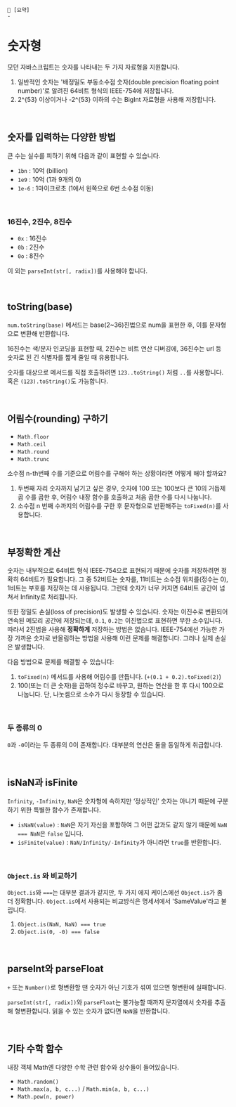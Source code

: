 ```
📍 [요약]
- 
```

# 숫자형

모던 자바스크립트는 숫자를 나타내는 두 가지 자료형을 지원합니다.

1. 일반적인 숫자는 '배정밀도 부동소수점 숫자(double precision floating point number)'로 알려진 64비트 형식의 IEEE-754에 저장됩니다.
2. 2^{53} 이상이거나 -2^{53} 이하의 수는 BigInt 자료형을 사용해 저장합니다.

<br>

## 숫자를 입력하는 다양한 방법

큰 수는 실수를 피하기 위해 다음과 같이 표현할 수 있습니다.

* `1bn` : 10억 (billion)
* `1e9` : 10억 (1과 9개의 0)
* `1e-6` : 1마이크로초 (1에서 왼쪽으로 6번 소수점 이동)

<br>

### 16진수, 2진수, 8진수

* `0x` : 16진수
* `0b` : 2진수
* `0o` : 8진수

이 외는 `parseInt(str[, radix])`를 사용해야 합니다.

<br>

## toString(base)

`num.toString(base)` 메서드는 base(2~36)진법으로 num을 표현한 후, 이를 문자형으로 변환해 반환합니다.

16진수는 색/문자 인코딩을 표현할 때, 2진수는 비트 연산 디버깅에, 36진수는 url 등 숫자로 된 긴 식별자를 짧게 줄일 때 유용합니다.

숫자를 대상으로 메서드를 직접 호출하려면 `123..toString()` 처럼 `..`를 사용합니다. 혹은 `(123).toString()`도 가능합니다.

<br>

## 어림수(rounding) 구하기

* `Math.floor`
* `Math.ceil`
* `Math.round`
* `Math.trunc`

소수점 n-th번째 수를 기준으로 어림수를 구해야 하는 상황이라면 어떻게 해야 할까요?

1. 두번째 자리 숫자까지 남기고 싶은 경우, 숫자에 100 또는 100보다 큰 10의 거듭제곱 수를 곱한 후, 
어림수 내장 함수를 호출하고 처음 곱한 수를 다시 나눕니다.
2. 소수점 n 번째 수까지의 어림수를 구한 후 문자형으로 반환해주는 `toFixed(n)`를 사용합니다.

<br>

## 부정확한 계산

숫자는 내부적으로 64비트 형식 IEEE-754으로 표현되기 때문에 숫자를 저장하려면 정확히 64비트가 필요합니다.
그 중 52비트는 숫자를, 11비트는 소수점 위치를(정수는 0), 1비트는 부호를 저장하는 데 사용됩니다.
그런데 숫자가 너무 커지면 64비트 공간이 넘쳐서 Infinity로 처리됩니다.

또한 정밀도 손실(loss of precision)도 발생할 수 있습니다.
숫자는 이진수로 변환되어 연속된 메모리 공간에 저장되는데, `0.1`, `0.2`는 이진법으로 표현하면 무한 소수입니다.
따라서 2진법을 사용해 **정확하게** 저장하는 방법은 없습니다.
IEEE-754에선 가능한 가장 가까운 숫자로 반올림하는 방법을 사용해 이런 문제를 해결합니다. 그러나 실제 손실은 발생합니다.

다음 방법으로 문제를 해결할 수 있습니다:

1. `toFixed(n)` 메서드를 사용해 어림수를 만듭니다. (`+(0.1 + 0.2).toFixed(2)`)
2. 100(또는 더 큰 숫자)을 곱하여 정수로 바꾸고, 원하는 연산을 한 후 다시 100으로 나눕니다. 단, 나눗셈으로 소수가 다시 등장할 수 있습니다.

<br>

### 두 종류의 0
`0`과 `-0`이라는 두 종류의 0이 존재합니다. 대부분의 연산은 둘을 동일하게 취급합니다.

<br>

## isNaN과 isFinite

`Infinity`, `-Infinity`, `NaN`은 숫자형에 속하지만 ‘정상적인’ 숫자는 아니기 때문에 구분하기 위한 특별한 함수가 존재합니다.

* `isNaN(value)` : `NaN`은 자기 자신을 포함하여 그 어떤 값과도 같지 않기 때문에 `NaN === NaN`은 `false` 입니다.
* `isFinite(value)` : `NaN/Infinity/-Infinity`가 아니라면 `true`를 반환합니다. 

<br>

### `Object.is` 와 비교하기

`Object.is`와 `===`는 대부분 결과가 같지만, 두 가지 에지 케이스에선 `Object.is`가 좀 더 정확합니다.
`Object.is`에서 사용되는 비교방식은 명세서에서 'SameValue'라고 불립니다.

1. `Object.is(NaN, NaN) === true`
2. `Object.is(0, -0) === false`

<br>

## parseInt와 parseFloat

`+` 또는 `Number()`로 형변환할 땐 숫자가 아닌 기호가 섞여 있으면 형변환에 실패합니다.

`parseInt(str[, radix])`와 `parseFloat`는 불가능할 때까지 문자열에서 숫자를 추출해 형변환합니다.
읽을 수 있는 숫자가 없다면 `NaN`을 반환합니다.

<br>

## 기타 수학 함수

내장 객체 Math엔 다양한 수학 관련 함수와 상수들이 들어있습니다.

* `Math.random()`
* `Math.max(a, b, c...)` / `Math.min(a, b, c...)`
* `Math.pow(n, power)`
